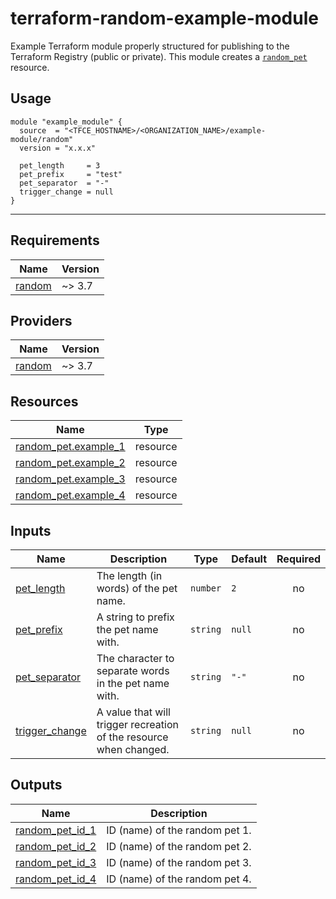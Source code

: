 # terraform-random-example-module

Example Terraform module properly structured for publishing to the Terraform Registry (public or private). This module creates a [`random_pet`](https://registry.terraform.io/providers/hashicorp/random/latest/docs/resources/pet) resource.

## Usage

```hcl
module "example_module" {
  source  = "<TFCE_HOSTNAME>/<ORGANIZATION_NAME>/example-module/random"
  version = "x.x.x"

  pet_length     = 3
  pet_prefix     = "test"
  pet_separator  = "-"
  trigger_change = null
}
```

---

<!-- BEGIN_TF_DOCS -->
## Requirements

| Name | Version |
|------|---------|
| <a name="requirement_random"></a> [random](#requirement\_random) | ~> 3.7 |

## Providers

| Name | Version |
|------|---------|
| <a name="provider_random"></a> [random](#provider\_random) | ~> 3.7 |

## Resources

| Name | Type |
|------|------|
| [random_pet.example_1](https://registry.terraform.io/providers/hashicorp/random/latest/docs/resources/pet) | resource |
| [random_pet.example_2](https://registry.terraform.io/providers/hashicorp/random/latest/docs/resources/pet) | resource |
| [random_pet.example_3](https://registry.terraform.io/providers/hashicorp/random/latest/docs/resources/pet) | resource |
| [random_pet.example_4](https://registry.terraform.io/providers/hashicorp/random/latest/docs/resources/pet) | resource |

## Inputs

| Name | Description | Type | Default | Required |
|------|-------------|------|---------|:--------:|
| <a name="input_pet_length"></a> [pet\_length](#input\_pet\_length) | The length (in words) of the pet name. | `number` | `2` | no |
| <a name="input_pet_prefix"></a> [pet\_prefix](#input\_pet\_prefix) | A string to prefix the pet name with. | `string` | `null` | no |
| <a name="input_pet_separator"></a> [pet\_separator](#input\_pet\_separator) | The character to separate words in the pet name with. | `string` | `"-"` | no |
| <a name="input_trigger_change"></a> [trigger\_change](#input\_trigger\_change) | A value that will trigger recreation of the resource when changed. | `string` | `null` | no |

## Outputs

| Name | Description |
|------|-------------|
| <a name="output_random_pet_id_1"></a> [random\_pet\_id\_1](#output\_random\_pet\_id\_1) | ID (name) of the random pet 1. |
| <a name="output_random_pet_id_2"></a> [random\_pet\_id\_2](#output\_random\_pet\_id\_2) | ID (name) of the random pet 2. |
| <a name="output_random_pet_id_3"></a> [random\_pet\_id\_3](#output\_random\_pet\_id\_3) | ID (name) of the random pet 3. |
| <a name="output_random_pet_id_4"></a> [random\_pet\_id\_4](#output\_random\_pet\_id\_4) | ID (name) of the random pet 4. |
<!-- END_TF_DOCS -->